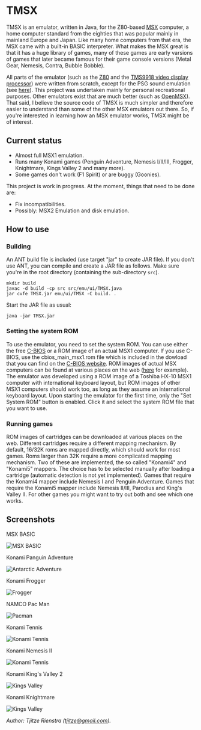 # TMSX

TMSX is an emulator, written in Java, for the Z80-based [MSX](https://en.wikipedia.org/wiki/MSX) computer, a home computer standard from the eighties that was popular mainly in mainland Europe and Japan.
Like many home computers from that era, the MSX came with a built-in BASIC interpreter. What makes the MSX great is that it has a huge library of games, many of these games are early varsions of games that later became famous for their game console versions (Metal Gear, Nemesis, Contra, Bubble Bobble).

All parts of the emulator (such as the [Z80](https://en.wikipedia.org/wiki/Z80) and the [TMS9918 video display processor](https://en.wikipedia.org/wiki/TMS9918)) were written from scratch, except for the PSG sound emulation (see [here](MSXEMU/src/emu/AY38910.java)).
This project was undertaken mainly for personal recreational purposes. 
Other emulators exist that are much better (such as [OpenMSX](http://openmsx.org)).
That said, I believe the source code of TMSX is much simpler and therefore easier to understand than some of the other MSX emulators out there.
So, if you're interested in learning how an MSX emulator works, TMSX might be of interest.

## Current status

- Almost full MSX1 emulation.
- Runs many Konami games (Penguin Adventure, Nemesis I/II/III, Frogger, Knightmare, Kings Valley 2 and many more).
- Some games don't work (F1 Spirit) or are buggy (Goonies).

This project is work in progress. At the moment, things that need to be done are:

- Fix incompatibilities.
- Possibly: MSX2 Emulation and disk emulation.

## How to use

### Building

An ANT build file is included (use target "jar" to create JAR file). If you don't use ANT, you can compile
and create a JAR file as follows. Make sure you're in the root directory (containing the sub-directory `src`). 

```
mkdir build
javac -d build -cp src src/emu/ui/TMSX.java
jar cvfe TMSX.jar emu/ui/TMSX -C build. .
```

Start the JAR file as usual:

```
java -jar TMSX.jar
```

### Setting the system ROM

To use the emulator, you need to set the system ROM. You can use either the free [C-BIOS](http://cbios.sourceforge.net) or a ROM image of an
actual MSX1 computer. If you use C-BIOS, use the cbios_main_msx1.rom file which is included in the dowload that you can find on the [C-BIOS website](http://cbios.sourceforge.net).
ROM images of actual MSX computers can be found at various places on the web ([here](http://bluemsx.msxblue.com/resource.html) for example). The emulator was developed using a ROM image of a 
Toshiba HX-10 MSX1 computer with international keyboard layout, but ROM images of other MSX1 computers should work too, as long as they assume an international keyboard layout.
Upon starting 
the emulator for the first time, only the "Set System ROM" button is enabled. Click it and select the system ROM file that you want to 
use.

### Running games

ROM images of cartridges can be downloaded at various places on the web. Different cartridges require a different mapping mechanism. By default, 16/32K roms are mapped directly, which should work for most games. Roms larger than 32K require a more complicated mapping mechanism. Two of these are implemented, the so called "Konami4" and "Konami5" mappers. The choice has to be selected manually after loading a cartridge (automatic detection is not yet implemented). Games that require the Konami4 mapper include Nemesis I and Penguin Adventure. Games that require the Konami5 mapper include Nemesis II/III, Parodius and King's Valley II. For other games you might want to try out both and see which one works. 

## Screenshots

MSX BASIC

![MSX BASIC](/MSXEMU/screenshots/msxbasic.tiff?raw=true)

Konami Panguin Adventure

![Antarctic Adventure](/MSXEMU/screenshots/penguin%20adventure.tiff?raw=true)

Konami Frogger

![Frogger](/MSXEMU/screenshots/frogger.tiff?raw=true)

NAMCO Pac Man

![Pacman](/MSXEMU/screenshots/pacman.tiff?raw=true)

Konami Tennis

![Konami Tennis](/MSXEMU/screenshots/tennis.tiff?raw=true)

Konami Nemesis II

![Konami Tennis](/MSXEMU/screenshots/nemesis%202.tiff?raw=true)

Konami King's Valley 2

![Kings Valley](/MSXEMU/screenshots/King's%20Valley%202.tiff?raw=true)

Konami Knightmare

![Kings Valley](/MSXEMU/screenshots/knightmare.tiff?raw=true)

*Author: Tjitze Rienstra (tjitze@gmail.com).*
